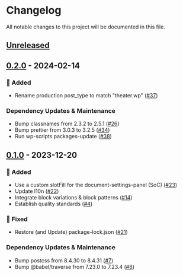 # Changelog

All notable changes to this project will be documented in this file.

## [Unreleased](https://github.com/figuren-theater/theater-production-blocks/compare/0.2.0...HEAD)

## [0.2.0](https://github.com/figuren-theater/theater-production-blocks/compare/0.1.0...0.2.0) - 2024-02-14

### 🚀 Added

- Rename production post_type to match "theater.wp" ([#37](https://github.com/figuren-theater/theater-production-blocks/pull/37))

### Dependency Updates & Maintenance

- Bump classnames from 2.3.2 to 2.5.1 ([#26](https://github.com/figuren-theater/theater-production-blocks/pull/26))
- Bump prettier from 3.0.3 to 3.2.5 ([#34](https://github.com/figuren-theater/theater-production-blocks/pull/34))
- Run wp-scripts packages-update ([#38](https://github.com/figuren-theater/theater-production-blocks/pull/38))

## [0.1.0](https://github.com/figuren-theater/theater-production-blocks/compare/0.1.0...0.1.0) - 2023-12-20

### 🚀 Added

- Use a custom slotFill for the document-settings-panel (SoC) ([#23](https://github.com/figuren-theater/theater-production-blocks/pull/23))
- Update l10n ([#22](https://github.com/figuren-theater/theater-production-blocks/pull/22))
- Integrate block variations & block patterns ([#14](https://github.com/figuren-theater/theater-production-blocks/pull/14))
- Establish quality standards ([#4](https://github.com/figuren-theater/theater-production-blocks/pull/4))

### 🐛 Fixed

- Restore (and Update) package-lock.json ([#21](https://github.com/figuren-theater/theater-production-blocks/pull/21))

### Dependency Updates & Maintenance

- Bump postcss from 8.4.30 to 8.4.31 ([#7](https://github.com/figuren-theater/theater-production-blocks/pull/7))
- Bump @babel/traverse from 7.23.0 to 7.23.4 ([#8](https://github.com/figuren-theater/theater-production-blocks/pull/8))
